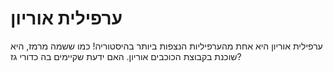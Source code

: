 # ערפילית אוריון

ערפילית אוריון היא אחת מהערפיליות הנצפות ביותר בהיסטוריה! כמו ששמה מרמז, היא
שוכנת בקבוצת הכוכבים אוריון. האם ידעת שקיימים בה כדורי גז?
